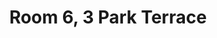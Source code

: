---
basin: 'No'
cudn: true
floor: Second
grade: 6
images: []
living_room: 'Yes'
location: Park Terrace
name: '6'
network: Wireless Only
title: Room 6, 3 Park Terrace
---